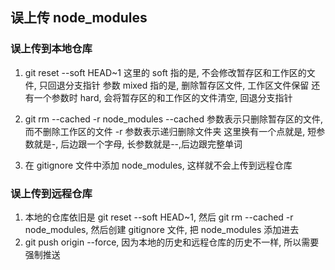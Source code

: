## 误上传 node_modules

### 误上传到本地仓库

1. git reset --soft HEAD~1
   这里的 soft 指的是, 不会修改暂存区和工作区的文件, 只回退分支指针
   参数 mixed 指的是, 删除暂存区文件, 工作区文件保留
   还有一个参数时 hard, 会将暂存区的和工作区的文件清空, 回退分支指针

2. git rm --cached -r node_modules
   --cached 参数表示只删除暂存区的文件, 而不删除工作区的文件
   -r 参数表示递归删除文件夹
   这里换有一个点就是, 短参数就是-, 后边跟一个字母, 长参数就是--,后边跟完整单词

3. 在 gitignore 文件中添加 node_modules, 这样就不会上传到远程仓库

### 误上传到远程仓库

1. 本地的仓库依旧是 git reset --soft HEAD~1, 然后 git rm --cached -r node_modules, 然后创建 gitignore 文件, 把 node_modules 添加进去
2. git push origin --force, 因为本地的历史和远程仓库的历史不一样, 所以需要强制推送
